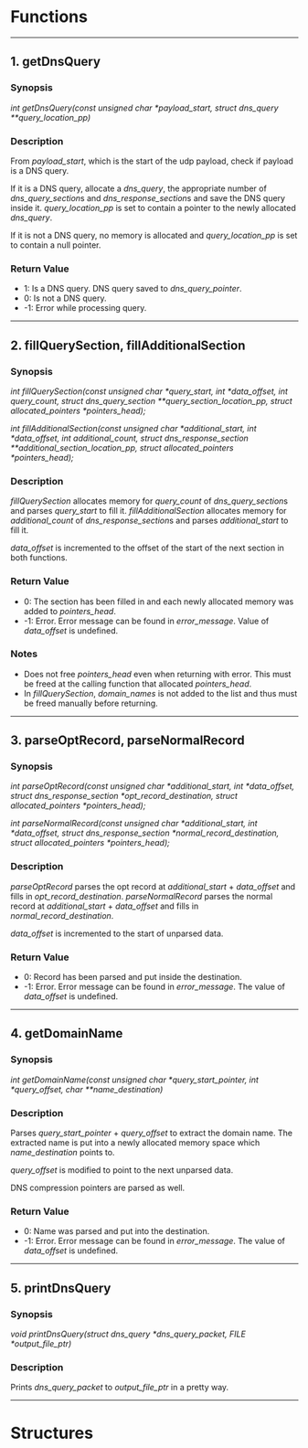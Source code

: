# Functions

---

## 1. getDnsQuery

### Synopsis
_int getDnsQuery(const unsigned char *payload_start, struct dns_query **query_location_pp)_

### Description
From *payload_start*, which is the start of the udp payload, check if payload is a DNS query.

If it is a DNS query, allocate a *dns_query*, the appropriate number of *dns_query_section*s and *dns_response_section*s and save the DNS query inside it. *query_location_pp* is set to contain a pointer to the newly allocated *dns_query*.

If it is not a DNS query, no memory is allocated and *query_location_pp* is set to contain a null pointer.

### Return Value
-  1: Is a DNS query. DNS query saved to *dns_query_pointer*.
-  0: Is not a DNS query.
- -1: Error while processing query.

---

## 2. fillQuerySection, fillAdditionalSection

### Synopsis
_int fillQuerySection(const unsigned char *query_start, int *data_offset, int query_count, struct dns_query_section **query_section_location_pp, struct allocated_pointers *pointers_head);_

_int fillAdditionalSection(const unsigned char *additional_start, int *data_offset, int additional_count, struct dns_response_section **additional_section_location_pp, struct allocated_pointers *pointers_head);_

### Description
*fillQuerySection* allocates memory for *query_count* of *dns_query_section*s and parses *query_start* to fill it. *fillAdditionalSection* allocates memory for *additional_count* of *dns_response_section*s and parses *additional_start* to fill it. 

 *data_offset* is incremented to the offset of the start of the next section in both functions.

### Return Value
- 0: The section has been filled in and each newly allocated memory was added to *pointers_head*.
- -1: Error. Error message can be found in *error_message*. Value of *data_offset* is undefined.

### Notes
- Does not free *pointers_head* even when returning with error. This must be freed at the calling function that allocated *pointers_head*.
- In *fillQuerySection*, *domain_names* is not added to the list and thus must be freed manually before returning.

---

## 3. parseOptRecord, parseNormalRecord

### Synopsis
_int parseOptRecord(const unsigned char *additional_start, int *data_offset, struct dns_response_section *opt_record_destination, struct allocated_pointers *pointers_head);_

_int parseNormalRecord(const unsigned char *additional_start, int *data_offset, struct dns_response_section *normal_record_destination, struct allocated_pointers *pointers_head);_

### Description
*parseOptRecord* parses the opt record at *additional_start* + *data_offset* and fills in *opt_record_destination*. *parseNormalRecord* parses the normal record at *additional_start* + *data_offset* and fills in *normal_record_destination*.

*data_offset* is incremented to the start of unparsed data.

### Return Value
- 0: Record has been parsed and put inside the destination.
- -1: Error. Error message can be found in *error_message*. The value of *data_offset* is undefined.

---

## 4. getDomainName

### Synopsis
_int getDomainName(const unsigned char *query_start_pointer, int *query_offset, char **name_destination)_

### Description
Parses *query_start_pointer* + *query_offset* to extract the domain name. The extracted name is put into a newly allocated memory space which *name_destination* points to. 

*query_offset* is modified to point to the next unparsed data. 

DNS compression pointers are parsed as well.

### Return Value
- 0: Name was parsed and put into the destination.
- -1: Error. Error message can be found in *error_message*. The value of *data_offset* is undefined.
---

## 5. printDnsQuery

### Synopsis
_void printDnsQuery(struct dns_query *dns_query_packet, FILE *output_file_ptr)_

### Description
Prints *dns_query_packet* to *output_file_ptr* in a pretty way.

---

# Structures
